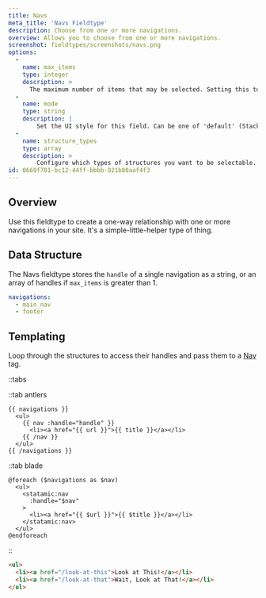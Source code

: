 ```yaml
---
title: Navs
meta_title: 'Navs Fieldtype'
description: Choose from one or more navigations.
overview: Allows you to choose from one or more navigations.
screenshot: fieldtypes/screenshots/navs.png
options:
  -
    name: max_items
    type: integer
    description: >
      The maximum number of items that may be selected. Setting this to `1` will change the UI to a dropdown.
  -
    name: mode
    type: string
    description: |
        Set the UI style for this field. Can be one of 'default' (Stack Selector), 'select' (Select Dropdown) or 'typeahead' (Typeahead Field).
  -
    name: structure_types
    type: array
    description: >
        Configure which types of structures you want to be selectable. Options are `collection` or `navigation`.
id: 0669f781-bc12-44ff-bbbb-921b80aaf4f3
---
```

## Overview

Use this fieldtype to create a one-way relationship with one or more navigations in your site. It's a simple-little-helper type of thing.

## Data Structure

The Navs fieldtype stores the `handle` of a single navigation as a string, or an array of handles if `max_items` is greater than 1.

``` yaml
navigations:
  - main_nav
  - footer
  ```

## Templating

Loop through the structures to  access their handles and pass them to a [Nav](/tags/nav) tag.

::tabs

::tab antlers
```antlers
{{ navigations }}
  <ul>
    {{ nav :handle="handle" }}
      <li><a href="{{ url }}">{{ title }}</a></li>
    {{ /nav }}
  </ul>
{{ /navigations }}
```
::tab blade
```blade
@foreach ($navigations as $nav)
  <ul>
    <statamic:nav
      :handle="$nav"
    >
      <li><a href="{{ $url }}">{{ $title }}</a></li>
    </statamic:nav>
  </ul>
@endforeach
```
::

```html
<ul>
  <li><a href="/look-at-this">Look at This!</a></li>
  <li><a href="/look-at-that">Wait, Look at That!</a></li>
</ul>
```
